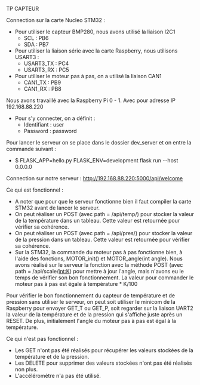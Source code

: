 TP CAPTEUR

Connection sur la carte Nucleo STM32 :
  - Pour utiliser le capteur BMP280, nous avons utilisé la liaison I2C1
       - SCL : PB6
       - SDA : PB7
  - Pour utiliser la liaison série avec la carte Raspberry, nous utilisons USART3 :
       -  USART3_TX : PC4
       -  USART3_RX : PC5
  - Pour utiliser le moteur pas à pas, on a utilisé la liaison CAN1
       - CAN1_TX : PB9
       - CAN1_RX : PB8

Nous avons travaillé avec la Raspberry Pi 0 - 1. Avec pour adresse IP 192.168.88.220
  - Pour s'y connecter, on a définit : 
       - Identifiant : user
       - Password    : password

Pour lancer le serveur on se place dans le dossier dev_server et on entre la commande suivant :
   - $ FLASK_APP=hello.py FLASK_ENV=development flask run --host 0.0.0.0

Connection sur notre serveur : http://192.168.88.220:5000/api/welcome 


Ce qui est fonctionnel :
  - A noter que pour que le serveur fonctionne bien il faut compiler la carte STM32 avant de lancer le serveur.
  - On peut réaliser un POST (avec path = /api/temp/) pour stocker la valeur de la température dans un tableau.
   Cette valeur est retournée pour vérifier sa cohérence.
  - On peut réaliser un POST (avec path = /api/pres/) pour stocker la valeur de la pression dans un tableau.
   Cette valeur est retournée pour vérifier sa cohérence.
  - Sur la STM32, la commande du moteur pas à pas fonctionne bien, à l'aide des fonctions, MOTOR_init() et MOTOR_angle(int angle).
   Nous avons réalisé sur le serveur la fonction avec la méthode POST (avec path = /api/scale/<int:K>) pour mettre à jour l'angle, mais n'avons eu le temps de vérifier son bon fonctionnement.
   La valeur pour commander le moteur pas à pas est égale à température * K/100

Pour vérifier le bon fonctionnement du capteur de température et de pression sans utiliser le serveur, on peut soit utiliser le minicom de la Raspberry pour envoyer GET_T ou GET_P, soit regarder sur la liaison UART2 la valeur de la température et de la pression qui s'affiche juste après un RESET.
De plus, initialement l'angle du moteur pas à pas est égal à la température. 

Ce qui n'est pas fonctionnel :
   - Les GET n'ont pas été réalisés pour récupérer les valeurs stockées de la température et de la pression.
   - Les DELETE pour supprimer des valeurs stockées n'ont pas été réalisés non plus.
   - L'accéléromètre n'a pas été utilisé.

